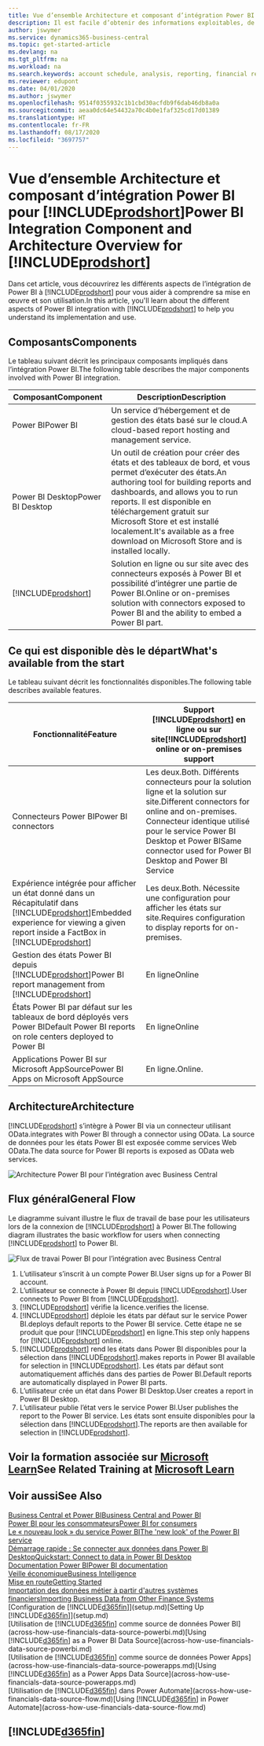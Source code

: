```yaml
---
title: Vue d’ensemble Architecture et composant d’intégration Power BI pour Business Central| Microsoft Docs
description: Il est facile d’obtenir des informations exploitables, de la veille économique et des KPI de vos applications Business Central pour Power BI.
author: jswymer
ms.service: dynamics365-business-central
ms.topic: get-started-article
ms.devlang: na
ms.tgt_pltfrm: na
ms.workload: na
ms.search.keywords: account schedule, analysis, reporting, financial report, business intelligence, KPI
ms.reviewer: edupont
ms.date: 04/01/2020
ms.author: jswymer
ms.openlocfilehash: 9514f0355932c1b1cbd30acfdb9f6dab46db8a0a
ms.sourcegitcommit: aeaa0dc64e54432a70c4b0e1faf325cd17d01389
ms.translationtype: HT
ms.contentlocale: fr-FR
ms.lasthandoff: 08/17/2020
ms.locfileid: "3697757"
---
```

# <a name="power-bi-integration-component-and-architecture-overview-for-prodshort"></a><span data-ttu-id="d38c0-103">Vue d’ensemble Architecture et composant d’intégration Power BI pour [!INCLUDE[prodshort](includes/prodshort.md)]</span><span class="sxs-lookup"><span data-stu-id="d38c0-103">Power BI Integration Component and Architecture Overview for [!INCLUDE[prodshort](includes/prodshort.md)]</span></span>

<span data-ttu-id="d38c0-104">Dans cet article, vous découvrirez les différents aspects de l’intégration de Power BI à [!INCLUDE[prodshort](includes/prodshort.md)] pour vous aider à comprendre sa mise en œuvre et son utilisation.</span><span class="sxs-lookup"><span data-stu-id="d38c0-104">In this article, you'll learn about the different aspects of Power BI integration with [!INCLUDE[prodshort](includes/prodshort.md)] to help you understand its implementation and use.</span></span>

## <a name="components"></a><span data-ttu-id="d38c0-105">Composants</span><span class="sxs-lookup"><span data-stu-id="d38c0-105">Components</span></span>

<span data-ttu-id="d38c0-106">Le tableau suivant décrit les principaux composants impliqués dans l’intégration Power BI.</span><span class="sxs-lookup"><span data-stu-id="d38c0-106">The following table describes the major components involved with Power BI integration.</span></span>

|<span data-ttu-id="d38c0-107">Composant</span><span class="sxs-lookup"><span data-stu-id="d38c0-107">Component</span></span>|<span data-ttu-id="d38c0-108">Description</span><span class="sxs-lookup"><span data-stu-id="d38c0-108">Description</span></span>|
|---------|-----------|
|<span data-ttu-id="d38c0-109">Power BI</span><span class="sxs-lookup"><span data-stu-id="d38c0-109">Power BI</span></span>|<span data-ttu-id="d38c0-110">Un service d’hébergement et de gestion des états basé sur le cloud.</span><span class="sxs-lookup"><span data-stu-id="d38c0-110">A cloud-based report hosting and management service.</span></span>|
|<span data-ttu-id="d38c0-111">Power BI Desktop</span><span class="sxs-lookup"><span data-stu-id="d38c0-111">Power BI Desktop</span></span>|<span data-ttu-id="d38c0-112">Un outil de création pour créer des états et des tableaux de bord, et vous permet d’exécuter des états.</span><span class="sxs-lookup"><span data-stu-id="d38c0-112">An authoring tool for building reports and dashboards, and allows you to run reports.</span></span> <span data-ttu-id="d38c0-113">Il est disponible en téléchargement gratuit sur Microsoft Store et est installé localement.</span><span class="sxs-lookup"><span data-stu-id="d38c0-113">It's available as a free download on Microsoft Store and is installed locally.</span></span>|
|[!INCLUDE[prodshort](includes/prodshort.md)]|<span data-ttu-id="d38c0-114">Solution en ligne ou sur site avec des connecteurs exposés à Power BI et possibilité d’intégrer une partie de Power BI.</span><span class="sxs-lookup"><span data-stu-id="d38c0-114">Online or on-premises solution with connectors exposed to Power BI and the ability to embed a Power BI part.</span></span>|

## <a name="whats-available-from-the-start"></a><span data-ttu-id="d38c0-115">Ce qui est disponible dès le départ</span><span class="sxs-lookup"><span data-stu-id="d38c0-115">What's available from the start</span></span>

<span data-ttu-id="d38c0-116">Le tableau suivant décrit les fonctionnalités disponibles.</span><span class="sxs-lookup"><span data-stu-id="d38c0-116">The following table describes available features.</span></span>

|<span data-ttu-id="d38c0-117">Fonctionnalité</span><span class="sxs-lookup"><span data-stu-id="d38c0-117">Feature</span></span>|<span data-ttu-id="d38c0-118">Support [!INCLUDE[prodshort](includes/prodshort.md)] en ligne ou sur site</span><span class="sxs-lookup"><span data-stu-id="d38c0-118">[!INCLUDE[prodshort](includes/prodshort.md)] online or on-premises support</span></span>|
|-------|---------------------|
|<span data-ttu-id="d38c0-119">Connecteurs Power BI</span><span class="sxs-lookup"><span data-stu-id="d38c0-119">Power BI connectors</span></span>|<span data-ttu-id="d38c0-120">Les deux.</span><span class="sxs-lookup"><span data-stu-id="d38c0-120">Both.</span></span> <span data-ttu-id="d38c0-121">Différents connecteurs pour la solution ligne et la solution sur site.</span><span class="sxs-lookup"><span data-stu-id="d38c0-121">Different connectors for online and on-premises.</span></span> <span data-ttu-id="d38c0-122">Connecteur identique utilisé pour le service Power BI Desktop et Power BI</span><span class="sxs-lookup"><span data-stu-id="d38c0-122">Same connector used for Power BI Desktop and Power BI Service</span></span> |
|<span data-ttu-id="d38c0-123">Expérience intégrée pour afficher un état donné dans un Récapitulatif dans [!INCLUDE[prodshort](includes/prodshort.md)]</span><span class="sxs-lookup"><span data-stu-id="d38c0-123">Embedded experience for viewing a given report inside a FactBox in [!INCLUDE[prodshort](includes/prodshort.md)]</span></span>|<span data-ttu-id="d38c0-124">Les deux.</span><span class="sxs-lookup"><span data-stu-id="d38c0-124">Both.</span></span> <span data-ttu-id="d38c0-125">Nécessite une configuration pour afficher les états sur site.</span><span class="sxs-lookup"><span data-stu-id="d38c0-125">Requires configuration to display reports for on-premises.</span></span>|
|<span data-ttu-id="d38c0-126">Gestion des états Power BI depuis [!INCLUDE[prodshort](includes/prodshort.md)]</span><span class="sxs-lookup"><span data-stu-id="d38c0-126">Power BI report management from [!INCLUDE[prodshort](includes/prodshort.md)]</span></span>|<span data-ttu-id="d38c0-127">En ligne</span><span class="sxs-lookup"><span data-stu-id="d38c0-127">Online</span></span>|
|<span data-ttu-id="d38c0-128">États Power BI par défaut sur les tableaux de bord déployés vers Power BI</span><span class="sxs-lookup"><span data-stu-id="d38c0-128">Default Power BI reports on role centers deployed to Power BI</span></span>|<span data-ttu-id="d38c0-129">En ligne</span><span class="sxs-lookup"><span data-stu-id="d38c0-129">Online</span></span>|
|<span data-ttu-id="d38c0-130">Applications Power BI sur Microsoft AppSource</span><span class="sxs-lookup"><span data-stu-id="d38c0-130">Power BI Apps on Microsoft AppSource</span></span>|<span data-ttu-id="d38c0-131">En ligne.</span><span class="sxs-lookup"><span data-stu-id="d38c0-131">Online.</span></span>|

## <a name="architecture"></a><span data-ttu-id="d38c0-132">Architecture</span><span class="sxs-lookup"><span data-stu-id="d38c0-132">Architecture</span></span>

[!INCLUDE[prodshort](includes/prodshort.md)] <span data-ttu-id="d38c0-133">s’intègre à Power BI via un connecteur utilisant OData.</span><span class="sxs-lookup"><span data-stu-id="d38c0-133">integrates with Power BI through a connector using OData.</span></span> <span data-ttu-id="d38c0-134">La source de données pour les états Power BI est exposée comme services Web OData.</span><span class="sxs-lookup"><span data-stu-id="d38c0-134">The data source for Power BI reports is exposed as OData web services.</span></span>

![Architecture Power BI pour l’intégration avec Business Central](./media/power-bi-architecture.png)

## <a name="general-flow"></a><span data-ttu-id="d38c0-136">Flux général</span><span class="sxs-lookup"><span data-stu-id="d38c0-136">General Flow</span></span>

<span data-ttu-id="d38c0-137">Le diagramme suivant illustre le flux de travail de base pour les utilisateurs lors de la connexion de [!INCLUDE[prodshort](includes/prodshort.md)] à Power BI.</span><span class="sxs-lookup"><span data-stu-id="d38c0-137">The following diagram illustrates the basic workflow for users when connecting [!INCLUDE[prodshort](includes/prodshort.md)] to Power BI.</span></span>

![Flux de travai Power BI pour l’intégration avec Business Central](./media/power-bi-flow.png)

1. <span data-ttu-id="d38c0-139">L’utilisateur s’inscrit à un compte Power BI.</span><span class="sxs-lookup"><span data-stu-id="d38c0-139">User signs up for a Power BI account.</span></span>
2. <span data-ttu-id="d38c0-140">L’utilisateur se connecte à Power BI depuis [!INCLUDE[prodshort](includes/prodshort.md)].</span><span class="sxs-lookup"><span data-stu-id="d38c0-140">User connects to Power BI from [!INCLUDE[prodshort](includes/prodshort.md)].</span></span>
3. [!INCLUDE[prodshort](includes/prodshort.md)] <span data-ttu-id="d38c0-141">vérifie la licence.</span><span class="sxs-lookup"><span data-stu-id="d38c0-141">verifies the license.</span></span>
4. [!INCLUDE[prodshort](includes/prodshort.md)] <span data-ttu-id="d38c0-142">déploie les états par défaut sur le service Power BI.</span><span class="sxs-lookup"><span data-stu-id="d38c0-142">deploys default reports to the Power BI service.</span></span> <span data-ttu-id="d38c0-143">Cette étape ne se produit que pour [!INCLUDE[prodshort](includes/prodshort.md)] en ligne.</span><span class="sxs-lookup"><span data-stu-id="d38c0-143">This step only happens for [!INCLUDE[prodshort](includes/prodshort.md)] online.</span></span>
5. [!INCLUDE[prodshort](includes/prodshort.md)] <span data-ttu-id="d38c0-144">rend les états dans Power BI disponibles pour la sélection dans [!INCLUDE[prodshort](includes/prodshort.md)].</span><span class="sxs-lookup"><span data-stu-id="d38c0-144">makes reports in Power BI available for selection in [!INCLUDE[prodshort](includes/prodshort.md)].</span></span> <span data-ttu-id="d38c0-145">Les états par défaut sont automatiquement affichés dans des parties de Power BI.</span><span class="sxs-lookup"><span data-stu-id="d38c0-145">Default reports are automatically displayed in Power BI parts.</span></span>
6. <span data-ttu-id="d38c0-146">L’utilisateur crée un état dans Power BI Desktop.</span><span class="sxs-lookup"><span data-stu-id="d38c0-146">User creates a report in Power BI Desktop.</span></span>
7. <span data-ttu-id="d38c0-147">L’utilisateur publie l’état vers le service Power BI.</span><span class="sxs-lookup"><span data-stu-id="d38c0-147">User publishes the report to the Power BI service.</span></span> <span data-ttu-id="d38c0-148">Les états sont ensuite disponibles pour la sélection dans [!INCLUDE[prodshort](includes/prodshort.md)].</span><span class="sxs-lookup"><span data-stu-id="d38c0-148">The reports are then available for selection in [!INCLUDE[prodshort](includes/prodshort.md)].</span></span>

## <a name="see-related-training-at-microsoft-learn"></a><span data-ttu-id="d38c0-149">Voir la formation associée sur [Microsoft Learn](/learn/modules/configure-powerbi-excel-dynamics-365-business-central/index)</span><span class="sxs-lookup"><span data-stu-id="d38c0-149">See Related Training at [Microsoft Learn](/learn/modules/configure-powerbi-excel-dynamics-365-business-central/index)</span></span>

## <a name="see-also"></a><span data-ttu-id="d38c0-150">Voir aussi</span><span class="sxs-lookup"><span data-stu-id="d38c0-150">See Also</span></span>

[<span data-ttu-id="d38c0-151">Business Central et Power BI</span><span class="sxs-lookup"><span data-stu-id="d38c0-151">Business Central and Power BI</span></span>](admin-powerbi.md)  
[<span data-ttu-id="d38c0-152">Power BI pour les consommateurs</span><span class="sxs-lookup"><span data-stu-id="d38c0-152">Power BI for consumers</span></span>](/power-bi/consumer/end-user-consumer)  
[<span data-ttu-id="d38c0-153">Le « nouveau look » du service Power BI</span><span class="sxs-lookup"><span data-stu-id="d38c0-153">The 'new look' of the Power BI service</span></span>](/power-bi/service-new-look)  
[<span data-ttu-id="d38c0-154">Démarrage rapide : Se connecter aux données dans Power BI Desktop</span><span class="sxs-lookup"><span data-stu-id="d38c0-154">Quickstart: Connect to data in Power BI Desktop</span></span>](/power-bi/desktop-quickstart-connect-to-data)  
[<span data-ttu-id="d38c0-155">Documentation Power BI</span><span class="sxs-lookup"><span data-stu-id="d38c0-155">Power BI documentation</span></span>](/power-bi/)  
[<span data-ttu-id="d38c0-156">Veille économique</span><span class="sxs-lookup"><span data-stu-id="d38c0-156">Business Intelligence</span></span>](bi.md)  
[<span data-ttu-id="d38c0-157">Mise en route</span><span class="sxs-lookup"><span data-stu-id="d38c0-157">Getting Started</span></span>](product-get-started.md)  
[<span data-ttu-id="d38c0-158">Importation des données métier à partir d'autres systèmes financiers</span><span class="sxs-lookup"><span data-stu-id="d38c0-158">Importing Business Data from Other Finance Systems</span></span>](across-import-data-configuration-packages.md)  
<span data-ttu-id="d38c0-159">[Configuration de [!INCLUDE[d365fin](includes/d365fin_md.md)]](setup.md)</span><span class="sxs-lookup"><span data-stu-id="d38c0-159">[Setting Up [!INCLUDE[d365fin](includes/d365fin_md.md)]](setup.md)</span></span>  
<span data-ttu-id="d38c0-160">[Utilisation de [!INCLUDE[d365fin](includes/d365fin_md.md)] comme source de données Power BI](across-how-use-financials-data-source-powerbi.md)</span><span class="sxs-lookup"><span data-stu-id="d38c0-160">[Using [!INCLUDE[d365fin](includes/d365fin_md.md)] as a Power BI Data Source](across-how-use-financials-data-source-powerbi.md)</span></span>  
<span data-ttu-id="d38c0-161">[Utilisation de [!INCLUDE[d365fin](includes/d365fin_md.md)] comme source de données Power Apps](across-how-use-financials-data-source-powerapps.md)</span><span class="sxs-lookup"><span data-stu-id="d38c0-161">[Using [!INCLUDE[d365fin](includes/d365fin_md.md)] as a Power Apps Data Source](across-how-use-financials-data-source-powerapps.md)</span></span>  
<span data-ttu-id="d38c0-162">[Utilisation de [!INCLUDE[d365fin](includes/d365fin_md.md)] dans Power Automate](across-how-use-financials-data-source-flow.md)</span><span class="sxs-lookup"><span data-stu-id="d38c0-162">[Using [!INCLUDE[d365fin](includes/d365fin_md.md)] in Power Automate](across-how-use-financials-data-source-flow.md)</span></span>  

## [!INCLUDE[d365fin](includes/free_trial_md.md)]  

